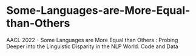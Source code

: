 # Some-Languages-are-More-Equal-than-Others
AACL 2022 - Some Languages are More Equal than Others : Probing Deeper into the Linguistic Disparity in the NLP World. Code and Data
